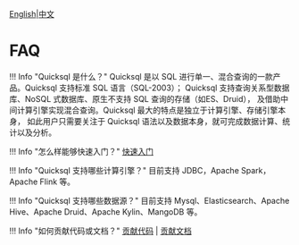 [English](../../about/faq.md)|[中文](./faq.md)

# FAQ

!!! Info "Quicksql 是什么？"
    Quicksql 是以 SQL 进行单一、混合查询的一款产品。Quicksql 支持标准 SQL 语言（SQL-2003）；
    Quicksql 支持查询关系型数据库、NoSQL 式数据库、原生不支持 SQL 查询的存储（如ES、Druid），
    及借助中间计算引擎实现混合查询。Quicksql 最大的特点是独立于计算引擎、存储引擎本身，
    如此用户只需要关注于 Quicksql 语法以及数据本身，就可完成数据计算、统计以及分析。

!!! Info "怎么样能够快速入门？"
    [快速入门](https://quicksql.readthedocs.io/en/latest/zh/reference/getting-started/)

!!! Info "Quicksql 支持哪些计算引擎？"
    目前支持 JDBC，Apache Spark，Apache Flink 等。

!!! Info "Quicksql 支持哪些数据源？"
    目前支持 Mysql、Elasticsearch、Apache Hive、Apache Druid、Apache Kylin、MangoDB 等。

!!! Info "如何贡献代码或文档？"
    [贡献代码](https://quicksql.readthedocs.io/en/latest/zh/community/contribution-code/) |
    [贡献文档](https://quicksql.readthedocs.io/en/latest/zh/community/contribution-docs/)